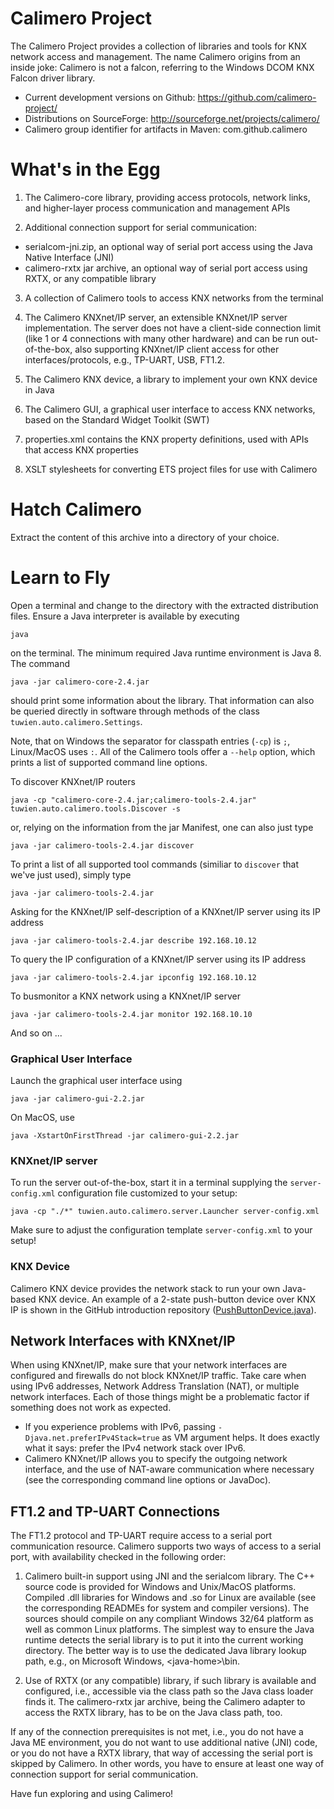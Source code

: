 Calimero Project
================

The Calimero Project provides a collection of libraries and tools for 
KNX network access and management.
The name Calimero origins from an inside joke: Calimero is not a falcon, referring to the Windows DCOM KNX Falcon driver library.

* Current development versions on Github: <https://github.com/calimero-project/>
* Distributions on SourceForge: <http://sourceforge.net/projects/calimero/>
* Calimero group identifier for artifacts in Maven: com.github.calimero


What's in the Egg
=================

1) The Calimero-core library, providing access protocols, network links, and higher-layer process communication and management APIs

2) Additional connection support for serial communication:

  * serialcom-jni.zip, an optional way of serial port access using the Java Native Interface (JNI)
  * calimero-rxtx jar archive, an optional way of serial port access using RXTX, or any compatible library

3) A collection of Calimero tools to access KNX networks from the terminal

4) The Calimero KNXnet/IP server, an extensible KNXnet/IP server implementation. The server does not have a client-side connection limit (like 1 or 4 connections with many other hardware) and can be run out-of-the-box, also supporting KNXnet/IP client access for other interfaces/protocols, e.g., TP-UART, USB, FT1.2.

5) The Calimero KNX device, a library to implement your own KNX device in Java

6) The Calimero GUI, a graphical user interface to access KNX networks, based on the Standard Widget Toolkit (SWT)

7) properties.xml contains the KNX property definitions, used with APIs that access KNX properties

8) XSLT stylesheets for converting ETS project files for use with Calimero


Hatch Calimero
==============

Extract the content of this archive into a directory of your choice.


Learn to Fly
============

Open a terminal and change to the directory with the extracted distribution files.
Ensure a Java interpreter is available by executing

	java 

on the terminal. The minimum required Java runtime environment is Java 8. The command

	java -jar calimero-core-2.4.jar

should print some information about the library. That information can also be queried directly in software through methods of the class `tuwien.auto.calimero.Settings`.

Note, that on Windows the separator for classpath entries (`-cp`) is `;`, Linux/MacOS uses `:`.
All of the Calimero tools offer a `--help` option, which prints a list of supported command line options.

To discover KNXnet/IP routers

	java -cp "calimero-core-2.4.jar;calimero-tools-2.4.jar" tuwien.auto.calimero.tools.Discover -s
	
or, relying on the information from the jar Manifest, one can also just type

	java -jar calimero-tools-2.4.jar discover

To print a list of all supported tool commands (similiar to `discover` that we've just used), simply type
	
	java -jar calimero-tools-2.4.jar


Asking for the KNXnet/IP self-description of a KNXnet/IP server using its IP address	

	java -jar calimero-tools-2.4.jar describe 192.168.10.12

To query the IP configuration of a KNXnet/IP server using its IP address

	java -jar calimero-tools-2.4.jar ipconfig 192.168.10.12

To busmonitor a KNX network using a KNXnet/IP server

	java -jar calimero-tools-2.4.jar monitor 192.168.10.10

And so on ...

### Graphical User Interface

Launch the graphical user interface using

	java -jar calimero-gui-2.2.jar

On MacOS, use
	
	java -XstartOnFirstThread -jar calimero-gui-2.2.jar

### KNXnet/IP server

To run the server out-of-the-box, start it in a terminal supplying the `server-config.xml` configuration file customized to your setup:

	java -cp "./*" tuwien.auto.calimero.server.Launcher server-config.xml 

 Make sure to adjust the configuration template `server-config.xml` to your setup!

### KNX Device
Calimero KNX device provides the network stack to run your own Java-based KNX device. An example of a 2-state push-button device over KNX IP is shown in the GitHub introduction repository ([PushButtonDevice.java](https://github.com/calimero-project/introduction/blob/master/src/main/java/PushButtonDevice.java)).

Network Interfaces with KNXnet/IP
---------------------------------
When using KNXnet/IP, make sure that your network interfaces are configured and firewalls do not block KNXnet/IP traffic. 
Take care when using IPv6 addresses, Network Address Translation (NAT), or multiple network interfaces. Each of those things might be a problematic factor if something does not work as expected.

* If you experience problems with IPv6, passing `-Djava.net.preferIPv4Stack=true` as VM argument helps. It does exactly what it says: prefer the IPv4 network stack over IPv6.
* Calimero KNXnet/IP allows you to specify the outgoing network interface, and the use of NAT-aware communication where necessary (see the corresponding command line options or JavaDoc).


FT1.2 and TP-UART Connections
-------------------------
The FT1.2 protocol and TP-UART require access to a serial port communication resource.
Calimero supports two ways of access to a serial port, with availability checked in the following order:
  
1. Calimero built-in support using JNI and the serialcom library. The C++ source code is provided for Windows and Unix/MacOS platforms. Compiled .dll libraries for Windows and .so for Linux are available (see the corresponding READMEs for system and compiler versions). The sources should compile on any compliant Windows 32/64 platform as well as common Linux platforms. The simplest way to ensure the Java runtime detects the serial library is to put it into the current working directory. The better way is to use the dedicated Java library lookup path, e.g., on Microsoft Windows, \<java-home\>\bin.
  
2. Use of RXTX (or any compatible) library, if such library is available and configured, i.e., accessible via the class path so the Java class loader finds it. The calimero-rxtx jar archive, being the Calimero adapter to access the RXTX library, has to be on the Java class path, too.

If any of the connection prerequisites is not met, i.e., you do not have a Java ME environment, you do not want to use additional native (JNI) code, or you do not have a RXTX library, that way of accessing the serial port is skipped by Calimero. 
In other words, you have to ensure at least one way of connection support for serial communication.



Have fun exploring and using Calimero!
